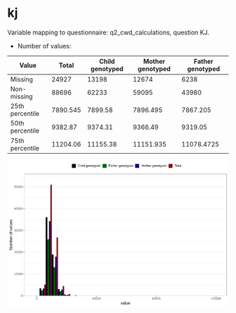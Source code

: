 # kj
Variable mapping to questionnaire: q2_cwd_calculations, question KJ.
- Number of values:

| Value | Total | Child genotyped | Mother genotyped | Father genotyped |
| ----- | ----- | --------------- | ---------------- | ---------------- |
| Missing | 24927 | 13198 | 12674 | 6238 |
| Non-missing | 88696 | 62233 | 59095 | 43980 |
| 25th percentile | 7890.545 | 7899.58 | 7896.495 | 7867.205 |
| 50th percentile | 9382.87 | 9374.31 | 9366.49 | 9319.05 |
| 75th percentile | 11204.06 | 11155.38 | 11151.935 | 11078.4725 |



![](kj_n.png)



